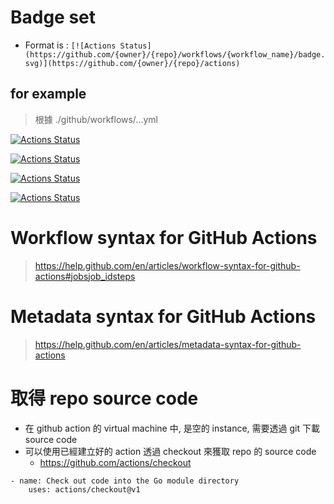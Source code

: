 # Badge set

- Format is : `[![Actions Status](https://github.com/{owner}/{repo}/workflows/{workflow_name}/badge.svg)](https://github.com/{owner}/{repo}/actions)`

## for example

> 根據 ./github/workflows/...yml

[![Actions Status](https://github.com/jhaoheng/testGithubAction/workflows/bash/badge.svg)](https://github.com/jhaoheng/testGithubAction/actions)

[![Actions Status](https://github.com/jhaoheng/testGithubAction/workflows/golang/badge.svg)](https://github.com/jhaoheng/testGithubAction/actions)

[![Actions Status](https://github.com/jhaoheng/testGithubAction/workflows/docker/badge.svg)](https://github.com/jhaoheng/testGithubAction/actions)

[![Actions Status](https://github.com/jhaoheng/testGithubAction/workflows/coverage/badge.svg)](https://github.com/jhaoheng/testGithubAction/actions)

# Workflow syntax for GitHub Actions
> https://help.github.com/en/articles/workflow-syntax-for-github-actions#jobsjob_idsteps

# Metadata syntax for GitHub Actions
> https://help.github.com/en/articles/metadata-syntax-for-github-actions

# 取得 repo source code

- 在 github action 的 virtual machine 中, 是空的 instance, 需要透過 git 下載 source code
- 可以使用已經建立好的 action 透過 checkout 來獲取 repo 的 source code
    - https://github.com/actions/checkout

```
- name: Check out code into the Go module directory
    uses: actions/checkout@v1
```